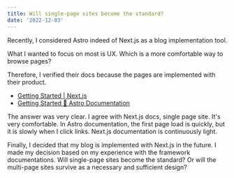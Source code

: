 ```yaml
---
title: Will single-page sites become the standard?
date: '2022-12-03'
---
```


Recently, I considered Astro indeed of Next.js as a blog implementation tool.

What I wanted to focus on most is UX. Which is a more comfortable way to browse pages?

Therefore, I verified their docs because the pages are implemented with their product.

- [Getting Started | Next.js](https://nextjs.org/docs/getting-started)
- [Getting Started 🚀 Astro Documentation](https://docs.astro.build/en/getting-started/)

The answer was very clear. I agree with Next.js docs, single page site. It's very comfortable. In Astro documentation, the first page load is quickly, but it is slowly when I click links. Next.js documentation is continuously light.

Finally, I decided that my blog is implemented with Next.js in the future. I made my decision based on my experience with the framework documentations. Will single-page sites become the standard? Or will the multi-page sites survive as a necessary and sufficient design?
